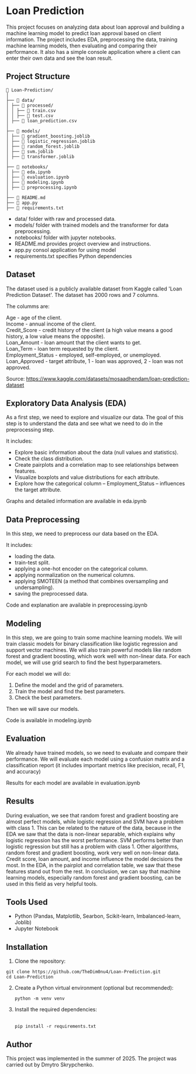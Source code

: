 # Loan Prediction

This project focuses on analyzing data about loan approval and building a machine learning model to predict loan approval based on client information. 
The project includes EDA, preprocessing the data, training machine learning models, then evaluating and comparing their performance. 
It also has a simple console application where a client can enter their own data and see the loan result.



## Project Structure

```
📂 Loan-Prediction/
│
├── 📂 data/
│ ├── 📂 processed/
│ │ ├── 📄 train.csv
│ │ ├── 📄 test.csv
│ ├── 📄 loan_prediction.csv
│
├── 📂 models/
│ ├── 📄 gradient_boosting.joblib
│ ├── 📄 logistic_regression.joblib
│ ├── 📄 random_forest.joblib
│ ├── 📄 svm.joblib
│ ├── 📄 transformer.joblib
│
├── 📂 notebooks/
│ ├── 📄 eda.ipynb
│ ├── 📄 evaluation.ipynb
│ ├── 📄 modeling.ipynb
│ ├── 📄 preprocessing.ipynb
│
├── 📄 README.md
├── 📄 app.py
├── 📄 requirements.txt
```

- data/ folder with raw and processed data.
- models/ folder with trained models and the transformer for data preprocessing.
- notebooks/ folder with jupyter notebooks.
- README.md provides project overview and instructions.
- app.py consol application for using model
- requirements.txt specifies Python dependencies



## Dataset 

The dataset used is a publicly available dataset from Kaggle called 'Loan Prediction Dataset'. The dataset has 2000 rows and 7 columns. <br>
 
The columms are: <br>

Age - age of the client. <br>
Income - annual income of the client. <br>
Credit_Score - credit history of the client (a high value means a good history, a low value means the opposite). <br>
Loan_Amount - loan amount that the client wants to get. <br>
Loan_Term - loan term requested by the client. <br>
Employment_Status - employed, self-employed, or unemployed. <br>
Loan_Approved - target attribute, 1 - loan was approved, 2 - loan was not approved. <br>

Source: https://www.kaggle.com/datasets/mosaadhendam/loan-prediction-dataset



## Exploratory Data Analysis (EDA)

As a first step, we need to explore and visualize our data. The goal of this step is to understand the data and see what we need to do in the preprocessing step. <br>

It includes: <br>
- Explore basic information about the data (null values and statistics). <br>
- Check the class distribution. <br>
- Create pairplots and a correlation map to see relationships between features. <br>
- Visualize boxplots and value distributions for each attribute. <br>
- Explore how the categorical column – Employment_Status – influences the target attribute. <br>

Graphs and detailed information are available in eda.ipynb



## Data Preprocessing

In this step, we need to preprocess our data based on the EDA. <br>

It includes: <br>
- loading the data. <br>
- train-test split. <br>
- applying a one-hot encoder on the categorical column. <br>
- applying normalization on the numerical columns. <br>
- applying SMOTEEN (a method that combines oversampling and undersampling). <br>
- saving the preprocessed data. <br>

Code and explanation are available in preprocessing.ipynb



## Modeling 

In this step, we are going to train some machine learning models. We will train classic models for binary classification like logistic regression and support vector machines. 
We will also train powerful models like random forest and gradient boosting, which work well with non-linear data. For each model, we will use grid search to find the best hyperparameters. <br>

For each model we will do: <br>

1. Define the model and the grid of parameters. <br>
2. Train the model and find the best parameters. <br>
3. Check the best parameters. <br>

Then we will save our models. <br>

Code is available in modeling.ipynb



## Evaluation 

We already have trained models, so we need to evaluate and compare their performance. We will evaluate each model using a confusion matrix and a classification report 
(it includes important metrics like precision, recall, F1, and accuracy) 

Results for each model are available in evaluation.ipynb



## Results

During evaluation, we see that random forest and gradient boosting are almost perfect models, while logistic regression and SVM have a problem with class 1. This can be related to the nature of the data, because in the EDA we saw that the data is non-linear separable, which explains why logistic regression has the worst performance. SVM performs better than logistic regression but still has a problem with class 1. Other algorithms, random forest and gradient boosting, work very well on non-linear data. Credit score, loan amount, and income influence the model decisions the most. In the EDA, in the pairplot and correlation table, we saw that these features stand out from the rest. In conclusion, we can say that machine learning models, especially random forest and gradient boosting, can be used in this field as very helpful tools.



## Tools Used

- Python (Pandas, Matplotlib, Searbon, Scikit-learn, Imbalanced-learn, Joblib)
- Jupyter Notebook



## Installation

1. Clone the repository: <br>

  `git clone https://github.com/TheDim0nu4/Loan-Prediction.git` <br>
  `cd Loan-Prediction` <br>
   
2. Create a Python virtual environment (optional but recommended): <br>

   `python -m venv venv` <br>

3. Install the required dependencies: <br><br>

   `pip install -r requirements.txt` <br>



## Author

This project was implemented in the summer of 2025. The project was carried out by Dmytro Skrypchenko.












